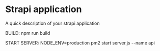 # Strapi application

A quick description of your strapi application

BUILD:
npm run build

START SERVER:
NODE_ENV=production pm2 start server.js --name api
